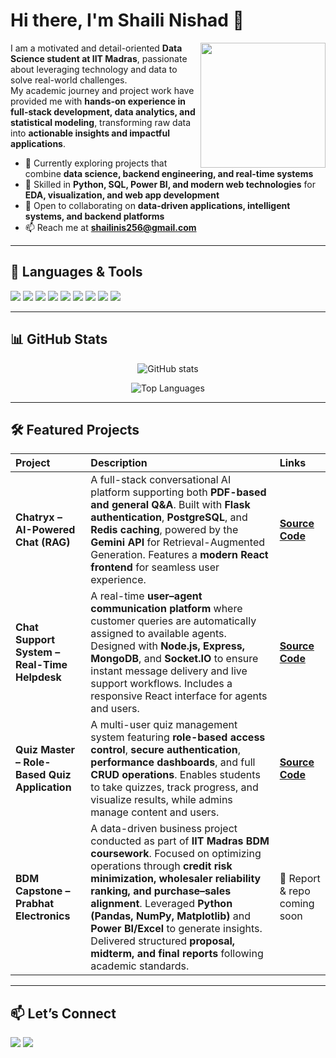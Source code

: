 # Hi there, I'm Shaili Nishad 👋  

<a href="https://www.linkedin.com/in/shaili-nishad-6262a2292/">
  <img align="right" width="200px" src="https://user-images.githubusercontent.com/5842998/218005322-98481342-6683-4963-9566-3532d0755a5b.gif"/>
</a>  

I am a motivated and detail-oriented **Data Science student at IIT Madras**, passionate about leveraging technology and data to solve real-world challenges.  
My academic journey and project work have provided me with **hands-on experience in full-stack development, data analytics, and statistical modeling**, transforming raw data into **actionable insights and impactful applications**.  

- 🔭 Currently exploring projects that combine **data science, backend engineering, and real-time systems**  
- 🌱 Skilled in **Python, SQL, Power BI, and modern web technologies** for **EDA, visualization, and web app development**  
- 👯 Open to collaborating on **data-driven applications, intelligent systems, and backend platforms**  
- 📫 Reach me at **shailinis256@gmail.com**  

---

## 🚀 Languages & Tools  

<p align="left">
  <a href="https://www.python.org" target="_blank"><img src="https://img.shields.io/badge/Python-3776AB?style=for-the-badge&logo=python&logoColor=white"/></a>
  <a href="https://www.java.com" target="_blank"><img src="https://img.shields.io/badge/Java-ED8B00?style=for-the-badge&logo=openjdk&logoColor=white"/></a>
  <a href="https://flask.palletsprojects.com/" target="_blank"><img src="https://img.shields.io/badge/Flask-000000?style=for-the-badge&logo=flask&logoColor=white"/></a>
  <a href="https://www.mysql.com/" target="_blank"><img src="https://img.shields.io/badge/MySQL-4479A1?style=for-the-badge&logo=mysql&logoColor=white"/></a>
  <a href="https://www.postgresql.org" target="_blank"><img src="https://img.shields.io/badge/PostgreSQL-4169E1?style=for-the-badge&logo=postgresql&logoColor=white"/></a>
  <a href="https://powerbi.microsoft.com/" target="_blank"><img src="https://img.shields.io/badge/PowerBI-F2C811?style=for-the-badge&logo=powerbi&logoColor=black"/></a>
  <a href="https://developer.mozilla.org/en-US/docs/Web/JavaScript" target="_blank"><img src="https://img.shields.io/badge/JavaScript-F7DF1E?style=for-the-badge&logo=javascript&logoColor=black"/></a>
  <a href="https://www.w3.org/html/" target="_blank"><img src="https://img.shields.io/badge/HTML5-E34F26?style=for-the-badge&logo=html5&logoColor=white"/></a>
  <a href="https://www.w3schools.com/css/" target="_blank"><img src="https://img.shields.io/badge/CSS3-1572B6?style=for-the-badge&logo=css3&logoColor=white"/></a>
</p>  

---

## 📊 GitHub Stats  

<p align="center">
  <img src="https://github-readme-stats.vercel.app/api?username=shaili2005-code&show_icons=true&theme=tokyonight&rank_icon=github" alt="GitHub stats"/>
</p>  
<p align="center">
  <img src="https://github-readme-stats.vercel.app/api/top-langs/?username=shaili2005-code&layout=compact&theme=tokyonight" alt="Top Languages"/>
</p>  

---

## 🛠️ Featured Projects  

| Project | Description | Links |
| :--- | :--- | :--- |
| **Chatryx – AI-Powered Chat (RAG)** | A full-stack conversational AI platform supporting both **PDF-based and general Q&A**. Built with **Flask authentication**, **PostgreSQL**, and **Redis caching**, powered by the **Gemini API** for Retrieval-Augmented Generation. Features a **modern React frontend** for seamless user experience. | [**Source Code**](https://github.com/shaili2005-code/chatryx) |
| **Chat Support System – Real-Time Helpdesk** | A real-time **user–agent communication platform** where customer queries are automatically assigned to available agents. Designed with **Node.js, Express, MongoDB**, and **Socket.IO** to ensure instant message delivery and live support workflows. Includes a responsive React interface for agents and users. | [**Source Code**](https://github.com/shaili2005-code/chat-support-system) |
| **Quiz Master – Role-Based Quiz Application** | A multi-user quiz management system featuring **role-based access control**, **secure authentication**, **performance dashboards**, and full **CRUD operations**. Enables students to take quizzes, track progress, and visualize results, while admins manage content and users. | [**Source Code**](https://github.com/23f2004466/Quiz_Master) |
| **BDM Capstone – Prabhat Electronics** | A data-driven business project conducted as part of **IIT Madras BDM coursework**. Focused on optimizing operations through **credit risk minimization, wholesaler reliability ranking, and purchase–sales alignment**. Leveraged **Python (Pandas, NumPy, Matplotlib)** and **Power BI/Excel** to generate insights. Delivered structured **proposal, midterm, and final reports** following academic standards. | 📄 Report & repo coming soon |  

---

## 📫 Let’s Connect  

<p align="left">
  <a href="https://www.linkedin.com/in/shaili-nishad-6262a2292/" target="_blank"><img src="https://img.shields.io/badge/LinkedIn-0077B5?style=for-the-badge&logo=linkedin&logoColor=white"/></a>
  <a href="mailto:shailinis256@gmail.com" target="_blank"><img src="https://img.shields.io/badge/Gmail-D14836?style=for-the-badge&logo=gmail&logoColor=white"/></a>
</p>  
